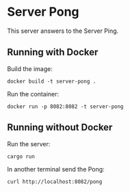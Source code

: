 # Server Pong

This server answers to the Server Ping.

## Running with Docker

Build the image:

```console
docker build -t server-pong .
```

Run the container:

```console
docker run -p 8082:8082 -t server-pong
```

## Running without Docker

Run the server:

```console
cargo run
```

In another terminal send the Pong:

```console
curl http://localhost:8082/pong
```
